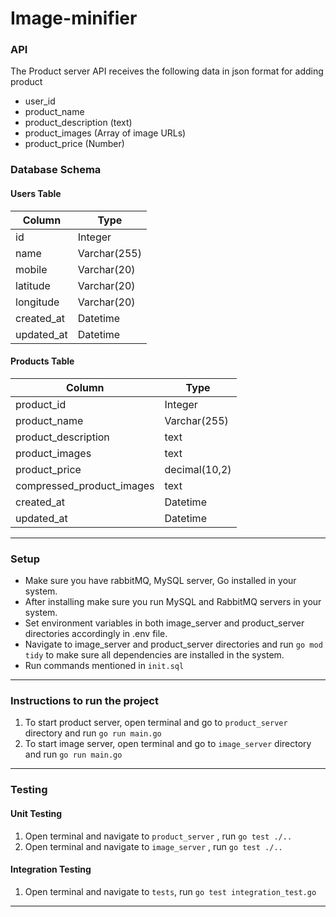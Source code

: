 # Image-minifier

### API
The Product server API receives the following data in json format for adding product

- user_id
- product_name
- product_description (text)
- product_images (Array of image URLs)
- product_price (Number)

### Database Schema

#### Users Table

| Column     | Type          |
|------------|---------------|
| id         | Integer       |
| name       | Varchar(255)  |
| mobile     | Varchar(20)  |
| latitude   | Varchar(20)  |
| longitude  | Varchar(20)  |
| created_at | Datetime      |
| updated_at | Datetime      |

#### Products Table

| Column                     | Type          |
|----------------------------|---------------|
| product_id                 | Integer       |
| product_name               | Varchar(255)  |
| product_description        | text          |
| product_images             | text          |
| product_price              | decimal(10,2) |
| compressed_product_images  | text          |
| created_at                 | Datetime      |
| updated_at                 | Datetime      |


---
### Setup

- Make sure you have rabbitMQ, MySQL server, Go installed in your system.
- After installing make sure you run MySQL and RabbitMQ servers in your system.
- Set environment variables in both image_server and product_server directories accordingly in .env file.
- Navigate to image_server and product_server directories and run `go mod tidy` to make sure all dependencies are installed in the system.
- Run commands mentioned in `init.sql`

---

### Instructions to run the project

1. To start product server, open terminal and go to `product_server` directory and run `go run main.go`
2. To start image server, open terminal and go to `image_server` directory and run `go run main.go`

---

### Testing

#### Unit Testing

1. Open terminal and navigate to `product_server` , run `go test ./..`
2. Open terminal and navigate to `image_server` , run `go test ./..`

#### Integration Testing

1. Open terminal and navigate to `tests`, run `go test integration_test.go`

---